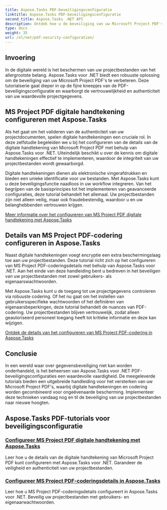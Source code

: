 ```yaml
---
title: Aspose.Tasks PDF-beveiligingsconfiguratie
linktitle: Aspose.Tasks PDF-beveiligingsconfiguratie
second_title: Aspose.Tasks .NET API
description: Ontdek hoe u de beveiliging van uw Microsoft Project PDF's kunt verbeteren met Aspose.Tasks voor .NET. Leer digitale handtekening- en encryptietechnieken.
type: docs
weight: 35
url: /nl/net/pdf-security-configuration/
---
```

## Invoering

In de digitale wereld is het beschermen van uw projectbestanden van het allergrootste belang. Aspose.Tasks voor .NET biedt een robuuste oplossing om de beveiliging van uw Microsoft Project PDF's te verbeteren. Deze tutorialserie gaat dieper in op de fijne kneepjes van de PDF-beveiligingsconfiguratie en waarborgt de vertrouwelijkheid en authenticiteit van uw waardevolle projectgegevens.

## MS Project PDF digitale handtekening configureren met Aspose.Tasks

Als het gaat om het valideren van de authenticiteit van uw projectdocumenten, spelen digitale handtekeningen een cruciale rol. In deze zelfstudie begeleiden we u bij het configureren van de details van de digitale handtekening van Microsoft Project PDF met behulp van Aspose.Tasks voor .NET. Uiteindelijk beschikt u over de kennis om digitale handtekeningen effectief te implementeren, waardoor de integriteit van uw projectbestanden wordt gewaarborgd.

Digitale handtekeningen dienen als elektronische vingerafdrukken en bieden een unieke identificatie voor uw bestanden. Met Aspose.Tasks kunt u deze beveiligingsfunctie naadloos in uw workflow integreren. Van het begrijpen van de basisprincipes tot het implementeren van geavanceerde configuraties, deze tutorial behandelt het allemaal. Uw projectbestanden zijn niet alleen veilig, maar ook fraudebestendig, waardoor u en uw belanghebbenden vertrouwen krijgen.

[Meer informatie over het configureren van MS Project PDF digitale handtekening met Aspose.Tasks](./pdf-digital-signature-details/)

## Details van MS Project PDF-codering configureren in Aspose.Tasks

Naast digitale handtekeningen voegt encryptie een extra beschermingslaag toe aan uw projectbestanden. Deze tutorial richt zich op het configureren van MS Project PDF-coderingsdetails met behulp van Aspose.Tasks voor .NET. Aan het einde van deze handleiding bent u bedreven in het beveiligen van uw projectbestanden met zowel gebruikers- als eigenaarswachtwoorden.

Met Aspose.Tasks kunt u de toegang tot uw projectgegevens controleren via robuuste codering. Of het nu gaat om het instellen van gebruikersspecifieke wachtwoorden of het definiëren van eigenaarsbeperkingen, deze tutorial behandelt de nuances van PDF-codering. Uw projectbestanden blijven vertrouwelijk, zodat alleen geautoriseerd personeel toegang heeft tot kritieke informatie en deze kan wijzigen.

[Ontdek de details van het configureren van MS Project PDF-codering in Aspose.Tasks](./pdf-encryption-details/)

## Conclusie

In een wereld waar over gegevensbeveiliging niet kan worden onderhandeld, is het beheersen van Aspose.Tasks voor .NET PDF-beveiligingsconfiguraties een waardevolle vaardigheid. De meegeleverde tutorials bieden een uitgebreide handleiding voor het versterken van uw Microsoft Project PDF's, waarbij digitale handtekeningen en codering worden gecombineerd voor ongeëvenaarde bescherming. Implementeer deze technieken vandaag nog en til de beveiliging van uw projectbestanden naar nieuwe hoogten.

## Aspose.Tasks PDF-tutorials voor beveiligingsconfiguratie
### [Configureer MS Project PDF digitale handtekening met Aspose.Tasks](./pdf-digital-signature-details/)
Leer hoe u de details van de digitale handtekening van Microsoft Project PDF kunt configureren met Aspose.Tasks voor .NET. Garandeer de veiligheid en authenticiteit van uw projectbestanden.
### [Configureer MS Project PDF-coderingsdetails in Aspose.Tasks](./pdf-encryption-details/)
Leer hoe u MS Project PDF-coderingsdetails configureert in Aspose.Tasks voor .NET. Beveilig uw projectbestanden met gebruikers- en eigenaarwachtwoorden.